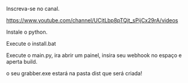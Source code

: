Inscreva-se no canal.

https://www.youtube.com/channel/UCjtLbp8pTQjt_sPijCx29rA/videos

Instale o python.

Execute o install.bat

Execute o main.py, ira abrir um painel, insira seu webhook no espaço e aperta build.

o seu grabber.exe estará na pasta dist que será criada!